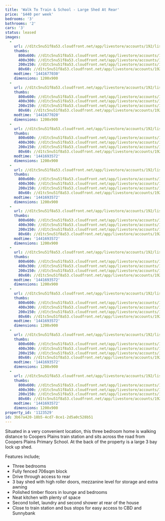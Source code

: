 ```yaml
---
title: 'Walk To Train & School - Large Shed At Rear'
price: '$440 per week'
bedrooms: '3'
bathrooms: '2'
cars: '3'
status: leased
images:
  -
    url: //d1tc5nu51f8a53.cloudfront.net/app/livestore/accounts/192/listings/449724/images/Untitled_HDR10_5327419015_20150820110908.jpg
    thumbs:
      800x600: //d1tc5nu51f8a53.cloudfront.net/app/livestore/accounts/192/listings/449724/images/Untitled_HDR10_5327419015_20150820110908_800x600.jpg
      400x300: //d1tc5nu51f8a53.cloudfront.net/app/livestore/accounts/192/listings/449724/images/Untitled_HDR10_5327419015_20150820110908_400x300.jpg
      200x150: //d1tc5nu51f8a53.cloudfront.net/app/livestore/accounts/192/listings/449724/images/Untitled_HDR10_5327419015_20150820110908_200x150.jpg
      80x60: //d1tc5nu51f8a53.cloudfront.net/app/livestore/accounts/192/listings/449724/images/Untitled_HDR10_5327419015_20150820110908_80x60.jpg
    modtime: '1441677030'
    dimensions: 1200x900
  -
    url: //d1tc5nu51f8a53.cloudfront.net/app/livestore/accounts/192/listings/449724/images/_MG_7331_1369591364_20150820110845.jpg
    thumbs:
      800x600: //d1tc5nu51f8a53.cloudfront.net/app/livestore/accounts/192/listings/449724/images/_MG_7331_1369591364_20150820110845_800x600.jpg
      400x300: //d1tc5nu51f8a53.cloudfront.net/app/livestore/accounts/192/listings/449724/images/_MG_7331_1369591364_20150820110845_400x300.jpg
      200x150: //d1tc5nu51f8a53.cloudfront.net/app/livestore/accounts/192/listings/449724/images/_MG_7331_1369591364_20150820110845_200x150.jpg
      80x60: //d1tc5nu51f8a53.cloudfront.net/app/livestore/accounts/192/listings/449724/images/_MG_7331_1369591364_20150820110845_80x60.jpg
    modtime: '1441677020'
    dimensions: 1200x900
  -
    url: //d1tc5nu51f8a53.cloudfront.net/app/livestore/accounts/192/listings/449724/images/shed_628606393_20150908042439.jpg
    thumbs:
      800x600: //d1tc5nu51f8a53.cloudfront.net/app/livestore/accounts/192/listings/449724/images/shed_628606393_20150908042439_800x600.jpg
      400x300: //d1tc5nu51f8a53.cloudfront.net/app/livestore/accounts/192/listings/449724/images/shed_628606393_20150908042439_400x300.jpg
      200x150: //d1tc5nu51f8a53.cloudfront.net/app/livestore/accounts/192/listings/449724/images/shed_628606393_20150908042439_200x150.jpg
      80x60: //d1tc5nu51f8a53.cloudfront.net/app/livestore/accounts/192/listings/449724/images/shed_628606393_20150908042439_80x60.jpg
    modtime: '1441693572'
    dimensions: 1200x900
  -
    url: //d1tc5nu51f8a53.cloudfront.net/app/livestore/accounts/192/listings/449724/images/Untitled_HDR12_5546975113_20150820110933.jpg
    thumbs:
      800x600: //d1tc5nu51f8a53.cloudfront.net/app/livestore/accounts/192/listings/449724/images/Untitled_HDR12_5546975113_20150820110933_800x600.jpg
      400x300: //d1tc5nu51f8a53.cloudfront.net/app/livestore/accounts/192/listings/449724/images/Untitled_HDR12_5546975113_20150820110933_400x300.jpg
      200x150: //d1tc5nu51f8a53.cloudfront.net/app/livestore/accounts/192/listings/449724/images/Untitled_HDR12_5546975113_20150820110933_200x150.jpg
      80x60: //d1tc5nu51f8a53.cloudfront.net/app/livestore/accounts/192/listings/449724/images/Untitled_HDR12_5546975113_20150820110933_80x60.jpg
    modtime: '1441693572'
    dimensions: 1200x900
  -
    url: //d1tc5nu51f8a53.cloudfront.net/app/livestore/accounts/192/listings/449724/images/Untitled_HDR8_3363686413_20150820110917.jpg
    thumbs:
      800x600: //d1tc5nu51f8a53.cloudfront.net/app/livestore/accounts/192/listings/449724/images/Untitled_HDR8_3363686413_20150820110917_800x600.jpg
      400x300: //d1tc5nu51f8a53.cloudfront.net/app/livestore/accounts/192/listings/449724/images/Untitled_HDR8_3363686413_20150820110917_400x300.jpg
      200x150: //d1tc5nu51f8a53.cloudfront.net/app/livestore/accounts/192/listings/449724/images/Untitled_HDR8_3363686413_20150820110917_200x150.jpg
      80x60: //d1tc5nu51f8a53.cloudfront.net/app/livestore/accounts/192/listings/449724/images/Untitled_HDR8_3363686413_20150820110917_80x60.jpg
    modtime: '1441693572'
    dimensions: 1200x900
  -
    url: //d1tc5nu51f8a53.cloudfront.net/app/livestore/accounts/192/listings/449724/images/Untitled_HDR6_2206808729_20150820110857.jpg
    thumbs:
      800x600: //d1tc5nu51f8a53.cloudfront.net/app/livestore/accounts/192/listings/449724/images/Untitled_HDR6_2206808729_20150820110857_800x600.jpg
      400x300: //d1tc5nu51f8a53.cloudfront.net/app/livestore/accounts/192/listings/449724/images/Untitled_HDR6_2206808729_20150820110857_400x300.jpg
      200x150: //d1tc5nu51f8a53.cloudfront.net/app/livestore/accounts/192/listings/449724/images/Untitled_HDR6_2206808729_20150820110857_200x150.jpg
      80x60: //d1tc5nu51f8a53.cloudfront.net/app/livestore/accounts/192/listings/449724/images/Untitled_HDR6_2206808729_20150820110857_80x60.jpg
    modtime: '1441693572'
    dimensions: 1200x900
  -
    url: //d1tc5nu51f8a53.cloudfront.net/app/livestore/accounts/192/listings/449724/images/Untitled_HDR2_3503561490_20150820110844.jpg
    thumbs:
      800x600: //d1tc5nu51f8a53.cloudfront.net/app/livestore/accounts/192/listings/449724/images/Untitled_HDR2_3503561490_20150820110844_800x600.jpg
      400x300: //d1tc5nu51f8a53.cloudfront.net/app/livestore/accounts/192/listings/449724/images/Untitled_HDR2_3503561490_20150820110844_400x300.jpg
      200x150: //d1tc5nu51f8a53.cloudfront.net/app/livestore/accounts/192/listings/449724/images/Untitled_HDR2_3503561490_20150820110844_200x150.jpg
      80x60: //d1tc5nu51f8a53.cloudfront.net/app/livestore/accounts/192/listings/449724/images/Untitled_HDR2_3503561490_20150820110844_80x60.jpg
    modtime: '1441693572'
    dimensions: 1200x900
  -
    url: //d1tc5nu51f8a53.cloudfront.net/app/livestore/accounts/192/listings/449724/images/Untitled_HDR4_2447946029_20150820110857.jpg
    thumbs:
      800x600: //d1tc5nu51f8a53.cloudfront.net/app/livestore/accounts/192/listings/449724/images/Untitled_HDR4_2447946029_20150820110857_800x600.jpg
      400x300: //d1tc5nu51f8a53.cloudfront.net/app/livestore/accounts/192/listings/449724/images/Untitled_HDR4_2447946029_20150820110857_400x300.jpg
      200x150: //d1tc5nu51f8a53.cloudfront.net/app/livestore/accounts/192/listings/449724/images/Untitled_HDR4_2447946029_20150820110857_200x150.jpg
      80x60: //d1tc5nu51f8a53.cloudfront.net/app/livestore/accounts/192/listings/449724/images/Untitled_HDR4_2447946029_20150820110857_80x60.jpg
    modtime: '1441693572'
    dimensions: 1200x900
  -
    url: //d1tc5nu51f8a53.cloudfront.net/app/livestore/accounts/192/listings/449724/images/Untitled_HDR11_8952220618_20150820110920.jpg
    thumbs:
      800x600: //d1tc5nu51f8a53.cloudfront.net/app/livestore/accounts/192/listings/449724/images/Untitled_HDR11_8952220618_20150820110920_800x600.jpg
      400x300: //d1tc5nu51f8a53.cloudfront.net/app/livestore/accounts/192/listings/449724/images/Untitled_HDR11_8952220618_20150820110920_400x300.jpg
      200x150: //d1tc5nu51f8a53.cloudfront.net/app/livestore/accounts/192/listings/449724/images/Untitled_HDR11_8952220618_20150820110920_200x150.jpg
      80x60: //d1tc5nu51f8a53.cloudfront.net/app/livestore/accounts/192/listings/449724/images/Untitled_HDR11_8952220618_20150820110920_80x60.jpg
    modtime: '1441693572'
    dimensions: 1200x900
property_id: '1123529'
id: 3b67a420-18b5-4cd7-8ce1-2d5a0c528b51
---
```

Situated in a very convenient location, this three bedroom home is walking distance to Coopers Plains train station and sits across the road from Coopers Plains Primary School. At the back of the property is a large 3 bay lock up shed.

Features include;
*  Three bedrooms
*  Fully fenced 706sqm block
*  Drive through access to rear
*  3 bay shed with high roller doors, mezzanine level for storage and extra awning
*  Polished timber floors in lounge and bedrooms
*  Neat kitchen with plenty of space
*  Second toilet, laundry and second shower at rear of the house
*  Close to train station and bus stops for easy access to CBD and Sunnybank